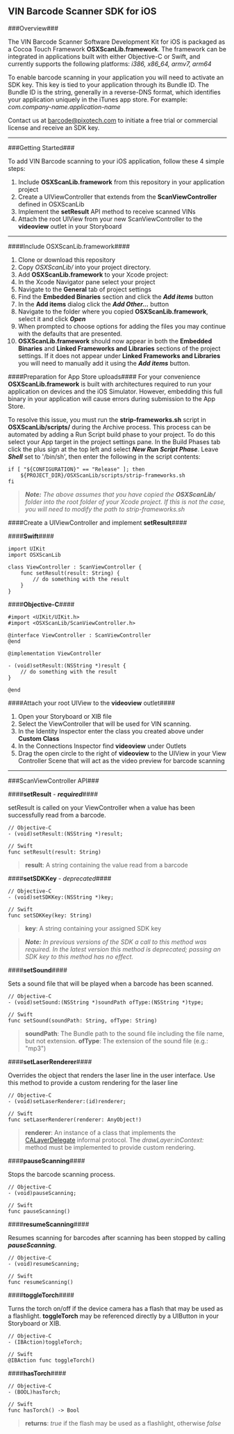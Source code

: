 ## VIN Barcode Scanner SDK for iOS ##

###Overview###

The VIN Barcode Scanner Software Development Kit for iOS is packaged as a Cocoa Touch Framework **OSXScanLib.framework**. The framework can be integrated in applications built with either Objective-C or Swift, and currently supports the following platforms: *i386, x86_64, armv7, arm64*

To enable barcode scanning in your application you will need to activate an SDK key. This key is tied to your application through its Bundle ID. The Bundle ID is the string, generally in a reverse-DNS format, which identifies your application uniquely in the iTunes app store. For example: *com.company-name.application-name*

Contact us at barcode@pixotech.com to initiate a free trial or commercial license and receive an SDK key.

---

###Getting Started###

To add VIN Barcode scanning to your iOS application, follow these 4 simple steps:

1. Include **OSXScanLib.framework** from this repository in your application project
2. Create a UIViewController that extends from the **ScanViewController** defined in OSXScanLib
3. Implement the **setResult** API method to receive scanned VINs
4. Attach the root UIView from your new ScanViewController to the **videoview** outlet in your Storyboard

---

####Include OSXScanLib.framework####

 1. Clone or download this repository
 2. Copy <i class="icon-folder">OSXScanLib/</i> into your project directory.
 3. Add **OSXScanLib.framework** to your Xcode project:
  1. In the Xcode Navigator pane select your project
  2. Navigate to the **General** tab of project settings
  3. Find the **Embedded Binaries** section and click the <i class="icon-plus">**Add items**</i> button
  4. In the **Add items** dialog click the ***Add Other...*** button
  5. Navigate to the folder where you copied **OSXScanLib.framework**, select it and click ***Open***
  6. When prompted to choose options for adding the files you may continue with the defaults that are presented.
  7. **OSXScanLib.framework** should now appear in both the **Embedded Binaries** and **Linked Frameworks and Libraries** sections of the project settings. If it does not appear under **Linked Frameworks and Libraries** you will need to manually add it using the <i class="icon-plus">**Add items**</i> button.

####Preparation for App Store uploads####
For your convenience **OSXScanLib.framework** is built with architectures required to run your application on devices and the iOS Simulator. However, embedding this full binary in your application will cause errors during submission to the App Store.

To resolve this issue, you must run the **strip-frameworks.sh** script in **OSXScanLib/scripts/** during the Archive process. This process can be automated by adding a Run Script build phase to your project. To do this select your App target in the project settings pane. In the Build Phases tab click the plus sign at the top left and select ***New Run Script Phase***. Leave ***Shell*** set to '/bin/sh', then enter the following in the script contents:

```
if [ "${CONFIGURATION}" == "Release" ]; then
    ${PROJECT_DIR}/OSXScanLib/scripts/strip-frameworks.sh
fi
```

> ***Note:*** *The above assumes that you have copied the **OSXScanLib/** folder into the root folder of your Xcode project. If this is not the case, you will need to modify the path to strip-frameworks.sh*

####Create a UIViewController and implement **setResult**####

####**Swift**####
```
import UIKit
import OSXScanLib

class ViewController : ScanViewController {
    func setResult(result: String) {
        // do something with the result
    }
}
```

####**Objective-C**####

```
#import <UIKit/UIKit.h>
#import <OSXScanLib/ScanViewController.h>

@interface ViewController : ScanViewController
@end

@implementation ViewController

- (void)setResult:(NSString *)result {
    // do something with the result
}

@end
```

####Attach your root UIView to the **videoview** outlet####

1. Open your Storyboard or XIB file
2. Select the ViewController that will be used for VIN scanning.
3. In the Identity Inspector enter the class you created above under **Custom Class**
4. In the Connections Inspector find **videoview** under Outlets
5. Drag the open circle to the right of **videoview** to the UIView in your View Controller Scene that will act as the video preview for barcode scanning

---

###ScanViewController API###

####**setResult** - ***required***####

setResult is called on your ViewController when a value has been successfully read from a barcode.

```
// Objective-C
- (void)setResult:(NSString *)result;

// Swift
func setResult(result: String)
```

> **result**: A string containing the value read from a barcode

####**setSDKKey** - *deprecated*####

```
// Objective-C
- (void)setSDKKey:(NSString *)key;

// Swift
func setSDKKey(key: String)
```

> **key**: A string containing your assigned SDK key

> ***Note:*** *In previous versions of the SDK a call to this method was required. In the latest version this method is deprecated; passing an SDK key to this method has no effect.*

####**setSound**####

Sets a sound file that will be played when a barcode has been scanned.

```
// Objective-C
- (void)setSound:(NSString *)soundPath ofType:(NSString *)type;

// Swift
func setSound(soundPath: String, ofType: String)
```

> **soundPath**: The Bundle path to the sound file including the file name, but not extension.
> **ofType**: The extension of the sound file (e.g.: "mp3")

####**setLaserRenderer**####

Overrides the object that renders the laser line in the user interface. Use this method to provide a custom rendering for the laser line

```
// Objective-C
- (void)setLaserRenderer:(id)renderer;

// Swift
func setLaserRenderer(renderer: AnyObject!)
```

> **renderer**: An instance of a class that implements the [CALayerDelegate](https://developer.apple.com/library/ios/documentation/QuartzCore/Reference/CALayerDelegate_protocol/) informal protocol. The *drawLayer:inContext:* method must be implemented to provide custom rendering.

####**pauseScanning**####

Stops the barcode scanning process.

```
// Objective-C
- (void)pauseScanning;

// Swift
func pauseScanning()
```

####**resumeScanning**####

Resumes scanning for barcodes after scanning has been stopped by calling ***pauseScanning***.

```
// Objective-C
- (void)resumeScanning;

// Swift
func resumeScanning()
```

####**toggleTorch**####

Turns the torch on/off if the device camera has a flash that may be used as a flashlight. **toggleTorch** may be referenced directly by a UIButton in your Storyboard or XIB.

```
// Objective-C
- (IBAction)toggleTorch;

// Swift
@IBAction func toggleTorch()
```

####**hasTorch**####

```
// Objective-C
- (BOOL)hasTorch;

// Swift
func hasTorch() -> Bool
```

> **returns**: *true* if the flash may be used as a flashlight, otherwise *false*
